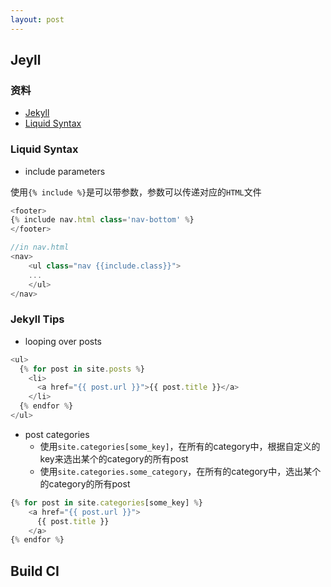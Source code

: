 ```yaml
---
layout: post
---
```


## Jeyll 

### 资料
- [Jekyll](https://jekyllrb.com)
- [Liquid Syntax](http://shopify.github.io/liquid/basics/introduction/)

### Liquid Syntax

- include parameters

使用`{% include %}`是可以带参数，参数可以传递对应的`HTML`文件

```javascript
<footer>
{% include nav.html class='nav-bottom' %}
</footer>

//in nav.html
<nav>
    <ul class="nav {{include.class}}">
    ...
    </ul>
</nav>
```

### Jekyll Tips

- looping over posts

```javascript
<ul>
  {% for post in site.posts %}
    <li>
      <a href="{{ post.url }}">{{ post.title }}</a>
    </li>
  {% endfor %}
</ul>
``` 

- post categories
  - 使用`site.categories[some_key]`，在所有的category中，根据自定义的key来选出某个的category的所有post
  - 使用`site.categories.some_category`，在所有的category中，选出某个的category的所有post

```javascript
{% for post in site.categories[some_key] %}
    <a href="{{ post.url }}">
      {{ post.title }}
    </a>
{% endfor %}
```




## Build CI